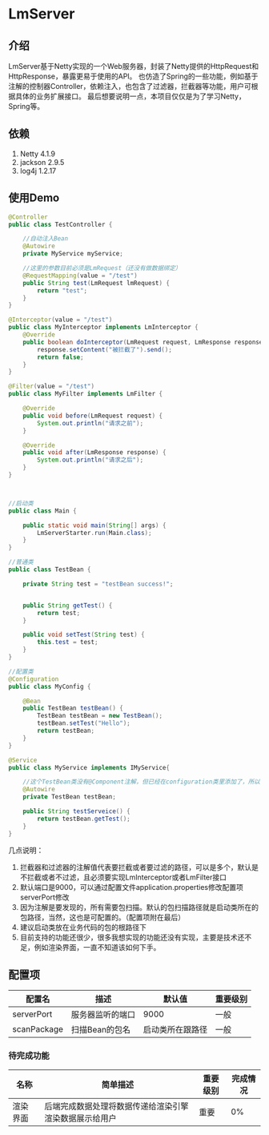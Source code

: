 # LmServer

## 介绍
LmServer基于Netty实现的一个Web服务器，封装了Netty提供的HttpRequest和HttpResponse，暴露更易于使用的API。
也仿造了Spring的一些功能，例如基于注解的控制器Controller，依赖注入，也包含了过滤器，拦截器等功能，用户可根据具体的业务扩展接口。
最后想要说明一点，本项目仅仅是为了学习Netty，Spring等。

## 依赖
1. Netty 4.1.9
2. jackson 2.9.5
3. log4j 1.2.17

## 使用Demo
```java
@Controller
public class TestController {

    //自动注入Bean
    @Autowire
    private MyService myService;

    //这里的参数目前必须是LmRequest（还没有做数据绑定）
    @RequestMapping(value = "/test")
    public String test(LmRequest lmRequest) {
        return "test";
    }
}

@Interceptor(value = "/test")
public class MyInterceptor implements LmInterceptor {
    @Override
    public boolean doInterceptor(LmRequest request, LmResponse response) {
        response.setContent("被拦截了").send();
        return false;
    }
}

@Filter(value = "/test")
public class MyFilter implements LmFilter {

    @Override
    public void before(LmRequest request) {
        System.out.println("请求之前");
    }

    @Override
    public void after(LmResponse response) {
        System.out.println("请求之后");
    }
}



//启动类
public class Main {

    public static void main(String[] args) {
        LmServerStarter.run(Main.class);
    }
}

//普通类
public class TestBean {

    private String test = "testBean success!";


    public String getTest() {
        return test;
    }

    public void setTest(String test) {
        this.test = test;
    }
}

//配置类
@Configuration
public class MyConfig {

    @Bean
    public TestBean testBean() {
        TestBean testBean = new TestBean();
        testBean.setTest("Hello");
        return testBean;
    }
}

@Service
public class MyService implements IMyService{

    //这个TestBean类没有@Component注解，但已经在configuration类里添加了，所以也可以依赖注入进来
    @Autowire
    private TestBean testBean;

    public String testServeice() {
        return testBean.getTest();
    }
}
```

几点说明：
1. 拦截器和过滤器的注解值代表要拦截或者要过滤的路径，可以是多个，默认是不拦截或者不过滤，且必须要实现LmInterceptor或者LmFilter接口
2. 默认端口是9000，可以通过配置文件application.properties修改配置项serverPort修改
3. 因为注解是要发现的，所有需要包扫描。默认的包扫描路径就是启动类所在的包路径，当然，这也是可配置的。（配置项附在最后）
4. 建议启动类放在业务代码的包的根路径下
5. 目前支持的功能还很少，很多我想实现的功能还没有实现，主要是技术还不足，例如渲染界面，一直不知道该如何下手。


## 配置项
配置名  | 描述 | 默认值 | 重要级别
------ |---- | -------|--------
serverPort | 服务器监听的端口 | 9000 | 一般
scanPackage | 扫描Bean的包名 | 启动类所在跟路径 | 一般


### 待完成功能

名称 | 简单描述 | 重要级别 | 完成情况
------ |---- | -------|--------
渲染界面 | 后端完成数据处理将数据传递给渲染引擎渲染数据展示给用户 | 重要 | 0%








